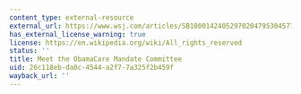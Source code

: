 ```yaml
---
content_type: external-resource
external_url: https://www.wsj.com/articles/SB10001424052970204795304577220950656734864
has_external_license_warning: true
license: https://en.wikipedia.org/wiki/All_rights_reserved
status: ''
title: Meet the ObamaCare Mandate Committee
uid: 26c118eb-da0c-4544-a2f7-7a325f2b459f
wayback_url: ''
---
```

